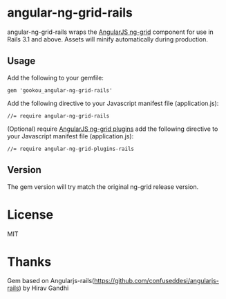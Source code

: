 # angular-ng-grid-rails

angular-ng-grid-rails wraps the [AngularJS ng-grid](https://github.com/angular-ui/ng-grid) component for use in Rails 3.1 and above. Assets will minify automatically during production.

## Usage

Add the following to your gemfile:

    gem 'gookou_angular-ng-grid-rails'

Add the following directive to your Javascript manifest file (application.js):

    //= require angular-ng-grid-rails

(Optional) require [AngularJS ng-grid plugins](https://github.com/angular-ui/ng-grid/tree/master/plugins) add the following directive to your Javascript manifest file (application.js):

    //= require angular-ng-grid-plugins-rails    

## Version

The gem version will try match the original ng-grid release version.

# License

MIT

# Thanks

Gem based on Angularjs-rails(https://github.com/confuseddesi/angularjs-rails) by Hirav Gandhi
